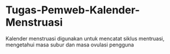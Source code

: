 # Tugas-Pemweb-Kalender-Menstruasi
Kalender menstruasi digunakan untuk mencatat siklus mentruasi, mengetahui masa subur dan masa ovulasi pengguna
